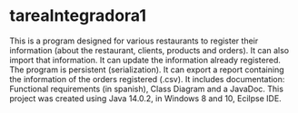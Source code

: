 # tareaIntegradora1
This is a program designed for various restaurants to register their information (about the restaurant, clients, products and orders). It can also import that information. 
It can update the information already registered. The program is persistent (serialization). It can export a report containing the information of the orders registered (.csv).
It includes documentation: Functional requirements (in spanish), Class Diagram and a JavaDoc.
This project was created using Java 14.0.2, in Windows 8 and 10, Ecilpse IDE.
